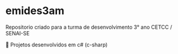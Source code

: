 # emides3am
Repositorio criado para a turma de desenvolvimento 3° ano CETCC / SENAI-SE

🎃 Projetos desenvolvidos em c# (c-sharp)
